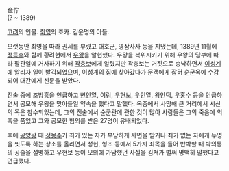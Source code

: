 金佇  
(? ~ 1389)

[고려](%EA%B3%A0%EB%A0%A4.md)의 인물. [최영](%EC%B5%9C%EC%98%81.md)의 조카. 김윤명의
아들.

오랫동안 최영을 따라 권세를 부렸고 대호군, 영삼사사 등을 지냈는데, 1389년 11월에
[정득후](%EC%A0%95%EB%93%9D%ED%9B%84.md)와 함께 황려현에서
[우왕](%EC%9A%B0%EC%99%95.md)을 알현했다. 우왕을 복위시키기 위해 우왕의 당부에 따라 팔관일에 거사하기 위해
[곽충보](%EA%B3%BD%EC%B6%A9%EB%B3%B4.md)에게 알렸지만 곽충보는 거짓으로 승낙하면서
[이성계](%EC%9D%B4%EC%84%B1%EA%B3%84.md)에 알리자 일이 발각되었으며, 이성계의 집에 찾아갔다가 문객에게 잡혀
순군옥에 수감되어 대간에게 신문을 받았다.

진술 중에 조방흥을 언급하고 [변안열](%EB%B3%80%EC%95%88%EC%97%B4.md), 이림, 우현보, 우인열, 왕안덕,
우홍수 등을 언급하면서 공모해 우왕을 맞아들일 약속을 했다고 말했다. 옥중에서 사망해 큰 거리에서 시신의 목은 참수되었는데, 그의 진술에서
순군관에 관한 것이 많아 사람들은 그의 죽음에 의혹을 품었고 그와 공모한 혐의를 받은 27명이 유배되었다.

후에 [공양왕](%EA%B3%B5%EC%96%91%EC%99%95.md) 때
[정몽주](%EC%A0%95%EB%AA%BD%EC%A3%BC.md)가 죄가 있는 자가 부당하게 사면을 받거나 죄가 없는 자에게 누명을
씻도록 하는 상소를 올리면서 성헌, 형조 등에서 5가지 죄목을 들어 반박할 때 박의룡의 공술을 설명하고 우현보 등이 모의에 가담했던 사실을
김저가 벌써 명백히 말했다고 언급했다.

